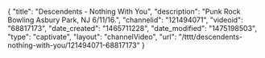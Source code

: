 {
    "title": "Descendents - Nothing With You",
    "description": "Punk Rock Bowling Asbury Park, NJ 6\/11\/16.",
    "channelid": "121494071",
    "videoid": "68817173",
    "date_created": "1465711228",
    "date_modified": "1475198503",
    "type": "captivate",
    "layout": "channelVideo",
    "url": "\/tttt\/descendents-nothing-with-you\/121494071-68817173"
}